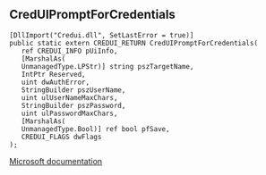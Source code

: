 ## CredUIPromptForCredentials

```
[DllImport("Credui.dll", SetLastError = true)]
public static extern CREDUI_RETURN CredUIPromptForCredentials(
   ref CREDUI_INFO pUiInfo,
   [MarshalAs(
   UnmanagedType.LPStr)] string pszTargetName,
   IntPtr Reserved,
   uint dwAuthError,
   StringBuilder pszUserName,
   uint ulUserNameMaxChars,
   StringBuilder pszPassword,
   uint ulPasswordMaxChars,
   [MarshalAs(
   UnmanagedType.Bool)] ref bool pfSave,
   CREDUI_FLAGS dwFlags
);
```

[Microsoft documentation](https://docs.microsoft.com/en-us/windows/win32/api/credui/nf-credui-creduipromptforcredentialsa)
